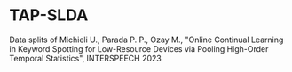 # TAP-SLDA
Data splits of Michieli U., Parada P. P., Ozay M., "Online Continual Learning in Keyword Spotting for Low-Resource Devices via Pooling High-Order Temporal Statistics", INTERSPEECH 2023
